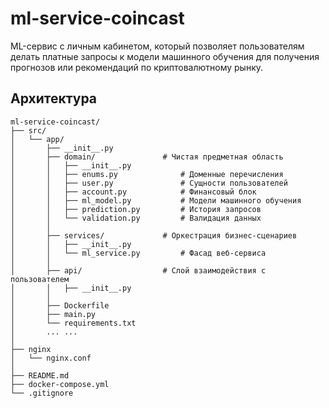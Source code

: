 # ml-service-coincast

ML-сервис с личным кабинетом, который позволяет пользователям делать платные запросы к
модели машинного обучения для получения прогнозов или рекомендаций
по криптовалютному рынку.

## Архитектура

```
ml-service-coincast/
├── src/
│   └── app/
│       ├── __init__.py
│       ├── domain/               # Чистая предметная область
│       │   ├── __init__.py
│       │   ├── enums.py              # Доменные перечисления
│       │   ├── user.py               # Сущности пользователей
│       │   ├── account.py            # Финансовый блок
│       │   ├── ml_model.py           # Модели машинного обучения
│       │   ├── prediction.py         # История запросов
│       │   └── validation.py         # Валидация данных
│       │
│       ├── services/             # Оркестрация бизнес-сценариев
│       │   ├── __init__.py
│       │   └── ml_service.py         # Фасад веб-сервиса
│       │
│       ├── api/                  # Слой взаимодействия с пользователем
│       │   ├── __init__.py
│       │ 
│       ├── Dockerfile
│       ├── main.py
│       └── requirements.txt
│       ... ...
│
├── nginx
│   └── nginx.conf
│
├── README.md
├── docker-compose.yml
└── .gitignore
```

